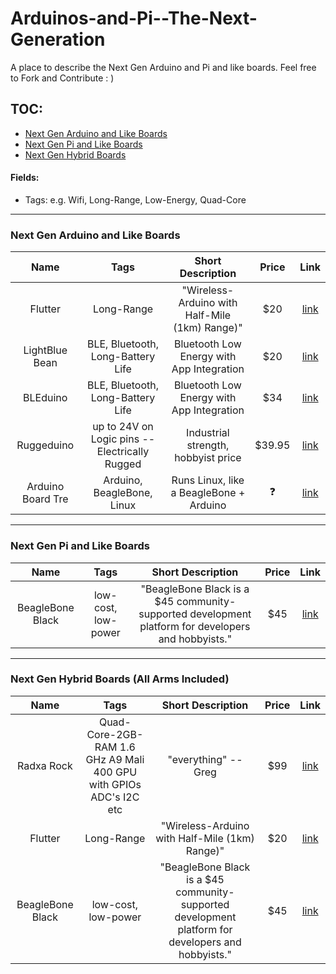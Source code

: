 Arduinos-and-Pi--The-Next-Generation
====================================

A place to describe the Next Gen Arduino and Pi and like boards. Feel free to Fork and Contribute : )



TOC:
----

* [Next Gen Arduino and Like Boards](#next-gen-arduino-and-like-boards)
* [Next Gen Pi and Like Boards](#next-gen-pi-and-like-boards)
* [Next Gen Hybrid Boards](#next-gen-hybrid-boards-all-arms-included)

#### Fields:

* Tags: e.g. Wifi, Long-Range, Low-Energy, Quad-Core


---


### Next Gen Arduino and Like Boards

| Name | Tags | Short Description | Price | Link |
| :---: | :---: | :---: | :---: | :---: |
| Flutter | Long-Range | "Wireless-Arduino with Half-Mile (1km) Range)" | $20 | [link](https://www.kickstarter.com/projects/flutterwireless/flutter-20-wireless-arduino-with-half-mile-1km-ran) |
| LightBlue Bean | BLE, Bluetooth, Long-Battery Life | Bluetooth Low Energy with App Integration | $20 | [link](https://launch.punchthrough.com) |
| BLEduino | BLE, Bluetooth, Long-Battery Life | Bluetooth Low Energy with App Integration | $34 | [link](http://bleduino.cc) |
| Ruggeduino | up to 24V on Logic pins -- Electrically Rugged | Industrial strength, hobbyist price | $39.95 | [link](http://www.ruggedcircuits.com/microcontroller-boards/ruggeduino) |
| Arduino Board Tre | Arduino, BeagleBone, Linux | Runs Linux, like a BeagleBone + Arduino | :question: | [link](http://arduino.cc/en/Main/ArduinoBoardTre) |


<!-- |Format for additioanl entries -->
<!-- | Name | Tags | Short Description | Price | Link | -->

---


### Next Gen Pi and Like Boards

| Name | Tags | Short Description | Price | Link |
| :---: | :---: | :---: | :---: | :---: |
| BeagleBone Black  | low-cost, low-power | "BeagleBone Black is a $45 community-supported development platform for developers and hobbyists." | $45 | [link](http://beagleboard.org/Products/BeagleBone+Black) |

<!-- |Format for additioanl entries -->
<!-- | Name | Tags | Short Description | Price | Link | -->

---


### Next Gen Hybrid Boards (All Arms Included)

| Name | Tags | Short Description | Price | Link |
| :---: | :---: | :---: | :---: | :---: |
| Radxa Rock | Quad-Core-2GB-RAM 1.6 GHz A9 Mali 400 GPU with GPIOs ADC's I2C etc | "everything" -- Greg | $99 | [link](http://radxa.com/features/) |  
| Flutter | Long-Range | "Wireless-Arduino with Half-Mile (1km) Range)" | $20 | [link](https://www.kickstarter.com/projects/flutterwireless/flutter-20-wireless-arduino-with-half-mile-1km-ran) |
| BeagleBone Black  | low-cost, low-power | "BeagleBone Black is a $45 community-supported development platform for developers and hobbyists." | $45 | [link](http://beagleboard.org/Products/BeagleBone+Black) |

<!-- |Format for additioanl entries -->
<!-- | Name | Tags | Short Description | Price | Link | -->

